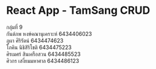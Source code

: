 # React App - TamSang CRUD #
กลุ่มที่ 9 <br>
กันต์ภพ หงษ์คณานุเคราะห์ 6434406023<br>
ภูผา ศิริรัตน์ 6434474623<br>
โภคิน นิธิสิริโชติ 6434475223<br>
ศิรเมศร์ สินเครือสวน 6434485523<br>
ศิวกร เสงี่ยมมหาศาล 6434486123<br>
